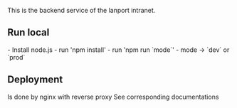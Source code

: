 This is the backend service of the lanport intranet.

<h2>Run local</h2>
- Install node.js 
- run 'npm install'
- run 'npm run `mode`'
- mode -> `dev` or `prod`

<h2>Deployment</h2>
Is done by nginx with reverse proxy
See corresponding documentations